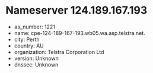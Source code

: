 # Nameserver 124.189.167.193

* as_number: 1221
* name: cpe-124-189-167-193.wb05.wa.asp.telstra.net.
* city: Perth
* country: AU
* organization: Telstra Corporation Ltd
* version: Unknown
* dnssec: Unknown
